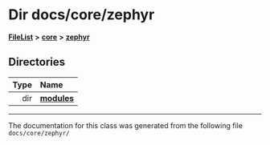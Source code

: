 

# Dir docs/core/zephyr



[**FileList**](files.md) **>** [**core**](dir_771164b9325b04f1442f7a3ffa8ecb89.md) **>** [**zephyr**](dir_09002e7ce91f09aeb040dfd1861a47f4.md)














## Directories

| Type | Name |
| ---: | :--- |
| dir | [**modules**](dir_6d0fb8ab814c517e7f155fb837e32f72.md) <br> |

























































------------------------------
The documentation for this class was generated from the following file `docs/core/zephyr/`

